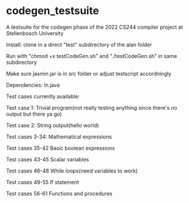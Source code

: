 # codegen_testsuite
A testsuite for the codegen phase of the 2022 CS244 compiler project at Stellenbosch University

Install: clone in a direct "test" subdirectory of the alan folder

Run with "chmod +x testCodeGen.sh" and "./testCodeGen.sh" in same subdirectory

Make sure jasmin.jar is in src folder or adjust testscript accordningly

Dependencies: In.java

Test cases currently available:

Test case 1: Trivial program(not really testing anything since there's no output but there ya go)

Test case 2: String output(hello world)

Test cases 3-34: Mathematical expressions

Test cases 35-42 Basic boolean expressions

Test cases 43-45 Scalar variables 

Test cases 46-48 While loops(need variables to work)

Test cases 49-55 If statement

Test cases 56-61 Functions and procedures
